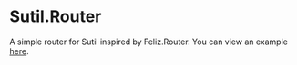 # Sutil.Router
A simple router for Sutil inspired by Feliz.Router.
You can view an example [here](src/App).
